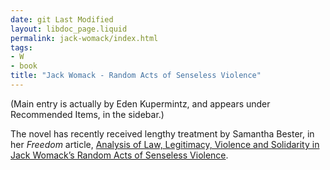 ```yaml
---
date: git Last Modified
layout: libdoc_page.liquid
permalink: jack-womack/index.html
tags:
- W
- book
title: "Jack Womack - Random Acts of Senseless Violence"
---
```


(Main entry is actually by Eden Kupermintz, and appears under Recommended Items, in the sidebar.)

The novel has recently received lengthy treatment by Samantha Bester, in her _Freedom_ article, <a href="Analysis%20of%20Law,%20Legitimacy,%20Violence%20and%20Solidarity%20in%20Jack%20Womack’s%20Random%20Acts%20of%20Senseless%20Violence">
Analysis of Law, Legitimacy, Violence and Solidarity in Jack Womack’s Random Acts of Senseless Violence</a>.